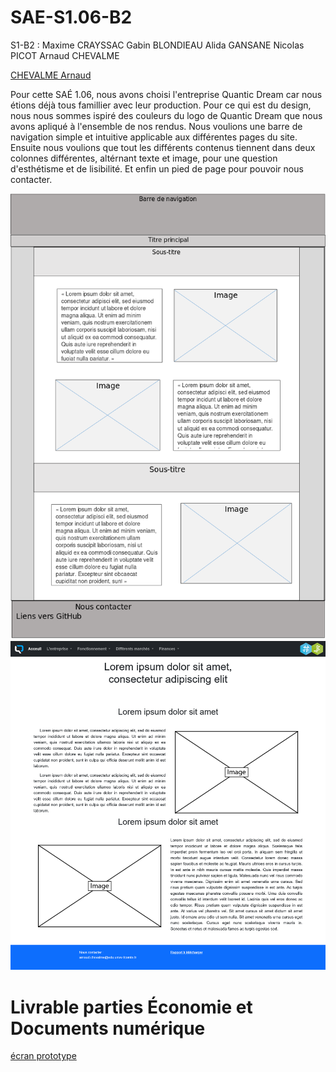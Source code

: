 # SAE-S1.06-B2

S1-B2 :
Maxime CRAYSSAC
Gabin BLONDIEAU
Alida GANSANE
Nicolas PICOT
Arnaud CHEVALME

[CHEVALME Arnaud](mailto:arnaud.chevalme@edu.univ-fcomte.fr?subject=[SAE]Sujet)

Pour cette SAÉ 1.06, nous avons choisi l'entreprise Quantic Dream car nous étions déjà tous famillier avec leur production. Pour ce qui est du design, nous nous sommes ispiré des couleurs du logo de Quantic Dream que nous avons apliqué à l'ensemble de nos rendus. 
Nous voulions une barre de navigation simple et intuitive applicable aux différentes pages du site. Ensuite nous voulions que tout les différents contenus tiennent dans deux colonnes différentes, altérnant texte et image, pour une question d'esthétisme et de lisibilité. Et enfin un pied de page pour pouvoir nous contacter. 

![écran de zoning](doc/ecran_zoning.png)
![écran prototype](doc/ecran_prototype.png)

# Livrable parties Économie et Documents numérique
[écran prototype](doc/groupe_CRAYSSAC_BLONDIEAU_GANSANE_PICOT_CHEVALME.pdf)
